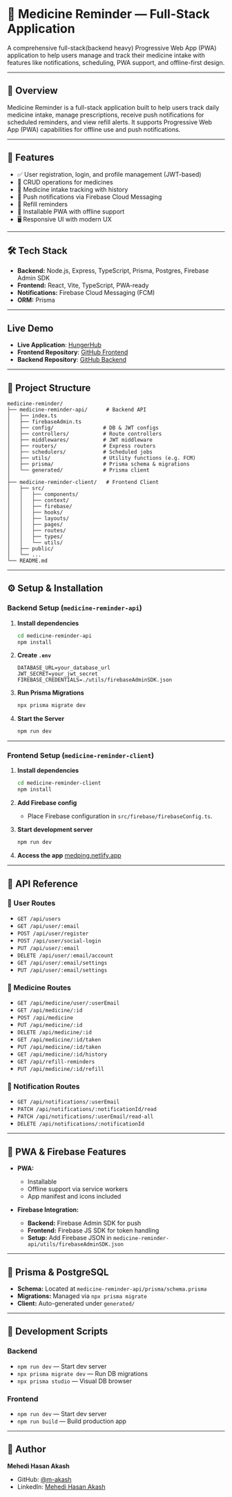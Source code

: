 # 💊 Medicine Reminder — Full-Stack Application

A comprehensive full-stack(backend heavy) Progressive Web App (PWA) application to help users manage and track their medicine intake with features like notifications, scheduling, PWA support, and offline-first design.

---

## 🧠 Overview

Medicine Reminder is a full-stack application built to help users track daily medicine intake, manage prescriptions, receive push notifications for scheduled reminders, and view refill alerts. It supports Progressive Web App (PWA) capabilities for offline use and push notifications.

---

## 🚀 Features

- ✅ User registration, login, and profile management (JWT-based)
- 💊 CRUD operations for medicines
- 📅 Medicine intake tracking with history
- 🔔 Push notifications via Firebase Cloud Messaging
- 🔄 Refill reminders
- 📲 Installable PWA with offline support
- 🖥️ Responsive UI with modern UX

---

## 🛠 Tech Stack

- **Backend:** Node.js, Express, TypeScript, Prisma, Postgres, Firebase Admin SDK
- **Frontend:** React, Vite, TypeScript, PWA-ready
- **Notifications:** Firebase Cloud Messaging (FCM)
- **ORM:** Prisma

---

## Live Demo

- **Live Application**: [HungerHub](https://hunger-hub-2908c.web.app/)
- **Frontend Repository**: [GitHub Frontend](https://github.com/m-akash/food-hunting/tree/main/frontend)
- **Backend Repository**: [GitHub Backend](https://github.com/m-akash/food-hunting/tree/main/backend)

---

## 📁 Project Structure

```
medicine-reminder/
├── medicine-reminder-api/      # Backend API
│   ├── index.ts
│   ├── firebaseAdmin.ts
│   ├── config/                # DB & JWT configs
│   ├── controllers/           # Route controllers
│   ├── middlewares/           # JWT middleware
│   ├── routers/               # Express routers
│   ├── schedulers/            # Scheduled jobs
│   ├── utils/                 # Utility functions (e.g. FCM)
│   ├── prisma/                # Prisma schema & migrations
│   └── generated/             # Prisma client
│
├── medicine-reminder-client/   # Frontend Client
│   ├── src/
│   │   ├── components/
│   │   ├── context/
│   │   ├── firebase/
│   │   ├── hooks/
│   │   ├── layouts/
│   │   ├── pages/
│   │   ├── routes/
│   │   ├── types/
│   │   └── utils/
│   ├── public/
│   └── ...
└── README.md
```

---

## ⚙️ Setup & Installation

### Backend Setup (`medicine-reminder-api`)

1. **Install dependencies**
   ```bash
   cd medicine-reminder-api
   npm install
   ```

2. **Create `.env`**
   ```env
   DATABASE_URL=your_database_url
   JWT_SECRET=your_jwt_secret
   FIREBASE_CREDENTIALS=./utils/firebaseAdminSDK.json
   ```

3. **Run Prisma Migrations**
   ```bash
   npx prisma migrate dev
   ```

4. **Start the Server**
   ```bash
   npm run dev
   ```

---

### Frontend Setup (`medicine-reminder-client`)

1. **Install dependencies**
   ```bash
   cd medicine-reminder-client
   npm install
   ```

2. **Add Firebase config**
   - Place Firebase configuration in `src/firebase/firebaseConfig.ts`.

3. **Start development server**
   ```bash
   npm run dev
   ```

4. **Access the app**
   [medping.netlify.app](https://mediping.netlify.app/)

---

## 📡 API Reference

### 👤 User Routes

- `GET /api/users`
- `GET /api/user/:email`
- `POST /api/user/register`
- `POST /api/user/social-login`
- `PUT /api/user/:email`
- `DELETE /api/user/:email/account`
- `GET /api/user/:email/settings`
- `PUT /api/user/:email/settings`

### 💊 Medicine Routes

- `GET /api/medicine/user/:userEmail`
- `GET /api/medicine/:id`
- `POST /api/medicine`
- `PUT /api/medicine/:id`
- `DELETE /api/medicine/:id`
- `GET /api/medicine/:id/taken`
- `PUT /api/medicine/:id/taken`
- `GET /api/medicine/:id/history`
- `GET /api/refill-reminders`
- `PUT /api/medicine/:id/refill`

### 🔔 Notification Routes

- `GET /api/notifications/:userEmail`
- `PATCH /api/notifications/:notificationId/read`
- `PATCH /api/notifications/:userEmail/read-all`
- `DELETE /api/notifications/:notificationId`

---

## 🧩 PWA & Firebase Features

- **PWA:**
  - Installable
  - Offline support via service workers
  - App manifest and icons included

- **Firebase Integration:**
  - **Backend:** Firebase Admin SDK for push
  - **Frontend:** Firebase JS SDK for token handling
  - **Setup:** Add Firebase JSON in `medicine-reminder-api/utils/firebaseAdminSDK.json`

---

## 🧬 Prisma & PostgreSQL

- **Schema:** Located at `medicine-reminder-api/prisma/schema.prisma`
- **Migrations:** Managed via `npx prisma migrate`
- **Client:** Auto-generated under `generated/`

---

## 🧪 Development Scripts

### Backend

- `npm run dev` — Start dev server
- `npx prisma migrate dev` — Run DB migrations
- `npx prisma studio` — Visual DB browser

### Frontend

- `npm run dev` — Start dev server
- `npm run build` — Build production app

---

## 👤 Author

**Mehedi Hasan Akash**  
- GitHub: [@m-akash](https://github.com/m-akash)  
- LinkedIn: [Mehedi Hasan Akash](https://www.linkedin.com/in/mehedi-hasan-akash/)